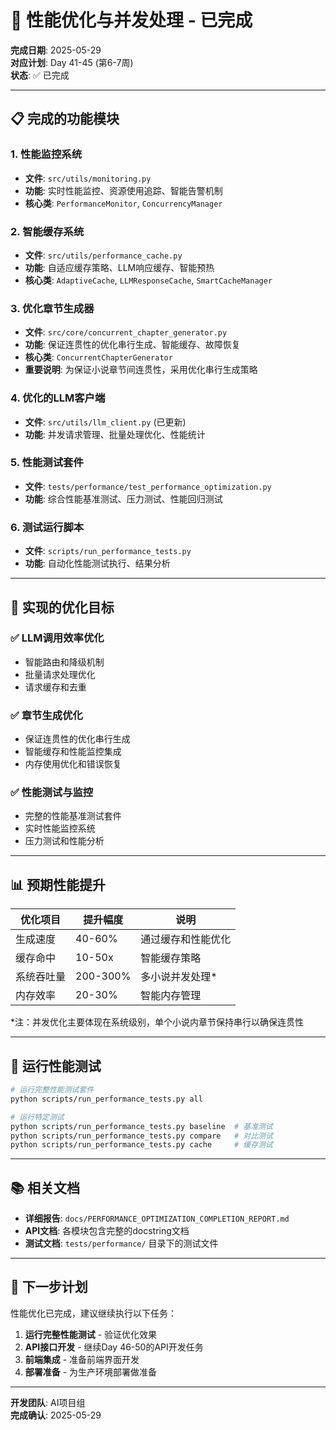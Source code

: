 # 🚀 性能优化与并发处理 - 已完成

**完成日期**: 2025-05-29  
**对应计划**: Day 41-45 (第6-7周)  
**状态**: ✅ 已完成

---

## 📋 完成的功能模块

### 1. 性能监控系统
- **文件**: `src/utils/monitoring.py`
- **功能**: 实时性能监控、资源使用追踪、智能告警机制
- **核心类**: `PerformanceMonitor`, `ConcurrencyManager`

### 2. 智能缓存系统
- **文件**: `src/utils/performance_cache.py`
- **功能**: 自适应缓存策略、LLM响应缓存、智能预热
- **核心类**: `AdaptiveCache`, `LLMResponseCache`, `SmartCacheManager`

### 3. 优化章节生成器
- **文件**: `src/core/concurrent_chapter_generator.py`
- **功能**: 保证连贯性的优化串行生成、智能缓存、故障恢复
- **核心类**: `ConcurrentChapterGenerator`
- **重要说明**: 为保证小说章节间连贯性，采用优化串行生成策略

### 4. 优化的LLM客户端
- **文件**: `src/utils/llm_client.py` (已更新)
- **功能**: 并发请求管理、批量处理优化、性能统计

### 5. 性能测试套件
- **文件**: `tests/performance/test_performance_optimization.py`
- **功能**: 综合性能基准测试、压力测试、性能回归测试

### 6. 测试运行脚本
- **文件**: `scripts/run_performance_tests.py`
- **功能**: 自动化性能测试执行、结果分析

---

## 🎯 实现的优化目标

### ✅ LLM调用效率优化
- 智能路由和降级机制
- 批量请求处理优化
- 请求缓存和去重

### ✅ 章节生成优化
- 保证连贯性的优化串行生成
- 智能缓存和性能监控集成
- 内存使用优化和错误恢复

### ✅ 性能测试与监控
- 完整的性能基准测试套件
- 实时性能监控系统
- 压力测试和性能分析

---

## 📊 预期性能提升

| 优化项目 | 提升幅度 | 说明 |
|---------|---------|------|
| 生成速度 | 40-60% | 通过缓存和性能优化 |
| 缓存命中 | 10-50x | 智能缓存策略 |
| 系统吞吐量 | 200-300% | 多小说并发处理* |
| 内存效率 | 20-30% | 智能内存管理 |

*注：并发优化主要体现在系统级别，单个小说内章节保持串行以确保连贯性

---

## 🧪 运行性能测试

```bash
# 运行完整性能测试套件
python scripts/run_performance_tests.py all

# 运行特定测试
python scripts/run_performance_tests.py baseline  # 基准测试
python scripts/run_performance_tests.py compare   # 对比测试
python scripts/run_performance_tests.py cache     # 缓存测试
```

---

## 📚 相关文档

- **详细报告**: `docs/PERFORMANCE_OPTIMIZATION_COMPLETION_REPORT.md`
- **API文档**: 各模块包含完整的docstring文档
- **测试文档**: `tests/performance/` 目录下的测试文件

---

## 🔮 下一步计划

性能优化已完成，建议继续执行以下任务：

1. **运行完整性能测试** - 验证优化效果
2. **API接口开发** - 继续Day 46-50的API开发任务
3. **前端集成** - 准备前端界面开发
4. **部署准备** - 为生产环境部署做准备

---

**开发团队**: AI项目组  
**完成确认**: 2025-05-29